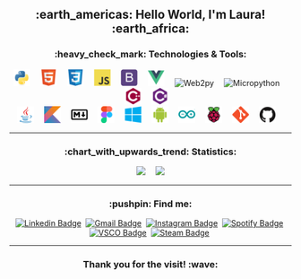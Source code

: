<!--
**fslaurafs/fslaurafs** is a ✨ _special_ ✨ repository because its `README.md` (this file) appears on your GitHub profile.
### Hi there 👋
Here are some ideas to get you started:
- 🔭 I’m currently working on ...
- 🌱 I’m currently learning ...
- 👯 I’m looking to collaborate on ...
- 🤔 I’m looking for help with ...
- 💬 Ask me about ...
- 📫 How to reach me: ...
- 😄 Pronouns: ...
- ⚡ Fun fact: ...


<img src="https://raw.githubusercontent.com/MicaelliMedeiros/micaellimedeiros/master/image/computer-illustration.png" min-width="300px" max-width="300px" width="300px" align="right" alt="Computer">
Gameboy: <img align="right" src="https://i.pinimg.com/originals/99/f3/4b/99f34ba8bba634ec75b26b56a207e489.gif" height="200"/>
Neon: <img align="right" src="https://media3.giphy.com/avatars/dianapietrzyk/wWrk0vNBjwQp.gif" height="250"/>
Shark: <img align="right" src="https://images.gamebanana.com/img/ico/sprays/56f1b98f78477.gif" height="250"/>

<h3> :sunflower: Um pouco sobre mim: </h3>
<ul>
    <li> :dart: Estou sempre em busca da minha melhor versão;</li>
    <li> :camera: <strong>Fotografia</strong> é um dos meus hobbies;</li>
    <li> :headphones: Amo escutar <strong>música</strong>;</li>
    <li> :video_game: Gosto de jogar <strong>videogame</strong>;</li>
    <li> :muscle: Gosto de praticar <strong>esportes</strong>;</li>
</ul>
<hr>
-->



<h2 align="center"> :earth_americas: Hello World, I'm Laura! :earth_africa:</h2>

<div align="center">
    <h3> :heavy_check_mark: Technologies & Tools: </h3>
    <p>
        <img src="https://raw.githubusercontent.com/devicons/devicon/master/icons/python/python-original.svg" alt="Python" height="30"/>&emsp;
        <img src="https://raw.githubusercontent.com/devicons/devicon/master/icons/html5/html5-original.svg" alt="HTML5" height="30"/>&emsp;
        <img src="https://raw.githubusercontent.com/devicons/devicon/master/icons/css3/css3-original.svg" alt="CSS3" height="30"/>&emsp;
        <img src="https://raw.githubusercontent.com/devicons/devicon/master/icons/javascript/javascript-original.svg" alt="JavaScript" height="30"/>&emsp;
        <img src="https://raw.githubusercontent.com/devicons/devicon/master/icons/bootstrap/bootstrap-plain.svg" alt="Bootstrap" height="30"/>&emsp;
        <img src="https://raw.githubusercontent.com/devicons/devicon/master/icons/vuejs/vuejs-original.svg" alt="Vuejs" height="30"/>&emsp;
        <img src="https://fossies.org/linux/web2py/extras/icons/web2py.gif" alt="Web2py" height="30"/>&emsp;
        <img src="https://upload.wikimedia.org/wikipedia/commons/a/a5/MicroPython_new_logo.jpg" alt="Micropython" height="30"/>&emsp;
        <img src="https://raw.githubusercontent.com/devicons/devicon/00f02ef57fb7601fd1ddcc2fe6fe670fef3ae3e4/icons/cplusplus/cplusplus-plain.svg" alt="C++" height="30"/>&emsp;
        <img src="https://raw.githubusercontent.com/devicons/devicon/master/icons/csharp/csharp-plain.svg" alt="C#" height="30"/>&emsp;
        <br>
        <img src="https://raw.githubusercontent.com/devicons/devicon/master/icons/java/java-original.svg" alt="Java" height="30"/>&emsp;
        <img src="https://raw.githubusercontent.com/devicons/devicon/master/icons/kotlin/kotlin-original.svg" alt="Kotlin" height="30"/>&emsp;
        <img src="https://raw.githubusercontent.com/devicons/devicon/00f02ef57fb7601fd1ddcc2fe6fe670fef3ae3e4/icons/markdown/markdown-original.svg" alt="Markdown" height="30"/>&emsp;
        <img src="https://raw.githubusercontent.com/devicons/devicon/master/icons/figma/figma-original.svg" alt="Figma" height="30"/>&emsp;
        <img src="https://raw.githubusercontent.com/devicons/devicon/00f02ef57fb7601fd1ddcc2fe6fe670fef3ae3e4/icons/windows8/windows8-original.svg" alt="Windows" height="30"/>&emsp;
        <img src="https://raw.githubusercontent.com/devicons/devicon/master/icons/android/android-original.svg" alt="Android" height="30"/>&emsp;
        <img src="https://raw.githubusercontent.com/devicons/devicon/master/icons/arduino/arduino-original.svg" alt="Arduino" height="30"/>&emsp;
        <img src="https://raw.githubusercontent.com/devicons/devicon/master/icons/raspberrypi/raspberrypi-original.svg" alt="Raspberry" height="30"/>&emsp;
        <img src="https://raw.githubusercontent.com/devicons/devicon/00f02ef57fb7601fd1ddcc2fe6fe670fef3ae3e4/icons/git/git-plain.svg" alt="Git" height="30"/>&emsp;
        <img src="https://raw.githubusercontent.com/devicons/devicon/00f02ef57fb7601fd1ddcc2fe6fe670fef3ae3e4/icons/github/github-original.svg" alt="Github" height="30"/>&emsp;
    </p>
</div>

<hr>

<div align="center">
    <h3> :chart_with_upwards_trend: Statistics: </h3>
    <img min-width="390px" max-width="390px" width="390px" src="https://github-readme-stats.vercel.app/api?username=fslaurafs&show_icons=true&theme=midnight-purple&cache_seconds=2500">&emsp;
    <img min-width="330px" max-width="330px" width="330px" src="https://github-readme-stats.vercel.app/api/top-langs/?username=fslaurafs&hide=html&layout=compact&theme=midnight-purple&cache_seconds=2500">
</div>

<hr>

<div align="center">
    <h3> :pushpin: Find me: </h3>
    
[![Linkedin Badge](https://img.shields.io/badge/LINKEDIN--0077b5?style=for-the-badge&logo=linkedin&logoColor=0077b5)](https://www.linkedin.com/in/laurafernandessorato/)&nbsp;
[![Gmail Badge](https://img.shields.io/badge/GMAIL--ea4335?style=for-the-badge&logo=gmail&logoColor=ea4335&link=mailto:larafernandessorato@gmail.com)](mailto:larafernandessorato@gmail.com)&nbsp;
[![Instagram Badge](https://img.shields.io/badge/INSTAGRAM--e4405f?style=for-the-badge&logo=instagram&logoColor=e4405f)](https://www.instagram.com/fslaurafs/)&nbsp;
[![Spotify Badge](https://img.shields.io/badge/SPOTIFY--1ed760?style=for-the-badge&logo=spotify&logoColor=1ed760)](https://open.spotify.com/user/laura.sorato)&nbsp;
[![VSCO Badge](https://img.shields.io/badge/VSCO--b5b5b6?style=for-the-badge&logo=vsco&logoColor=b5b5b6)](https://vsco.co/fslaurafs/gallery)&nbsp;
[![Steam Badge](https://img.shields.io/badge/STEAM--17405b?style=for-the-badge&logo=steam&logoColor=17405b)](https://steamcommunity.com/id/fslaurafs/)&nbsp;

</div>
    
<hr>

<h3 align="center"> Thank you for the visit! :wave: </h3>
